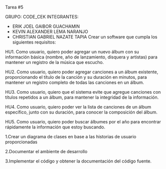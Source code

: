 Tarea #5

GRUPO: CODE_CEK
INTEGRANTES: 
- ERIK JOEL GAIBOR GUACHAMIN
- KEVIN ALEXANDER LEMA NARANJO
- CHRISTIAN GABRIEL NAZATE TAPIA
Crear un software que cumpla los siguientes requisitos: 

HU1. Como usuario, quiero poder agregar un nuevo álbum con su información básica (nombre, año de lanzamiento, disquera y artistas) para mantener un registro de la música que escucho. 

HU2. Como usuario, quiero poder agregar canciones a un álbum existente, proporcionando el título de la canción y su duración en minutos, para mantener un registro completo de todas las canciones en un álbum. 

HU3. Como usuario, quiero que el sistema evite que agregue canciones con títulos repetidos a un álbum, para mantener la integridad de la información. 

HU4. Como usuario, quiero poder ver la lista de canciones de un álbum específico, junto con su duración, para conocer la composición del álbum. 

HU5. Como usuario, quiero poder buscar álbumes por el año para encontrar rápidamente la información que estoy buscando.

 1.Crear un diagrama de clases en base a las historias de usuario proporcionadas 
 
 2.Documentar el ambiente de desarrollo 
 
 3.Implementar el código y obtener la documentación del código fuente.
